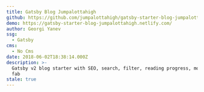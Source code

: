 ```yaml
---
title: Gatsby Blog Jumpalottahigh
github: https://github.com/jumpalottahigh/gatsby-starter-blog-jumpalottahigh
demo: https://gatsby-starter-blog-jumpalottahigh.netlify.com/
author: Georgi Yanev
ssg:
  - Gatsby
cms:
  - No Cms
date: 2018-06-02T18:38:14.000Z
description: >-
  Gatsby v2 blog starter with SEO, search, filter, reading progress, mobile menu
  fab
stale: true
---
```

